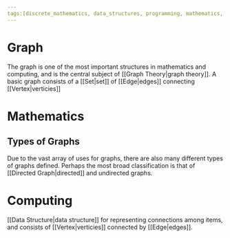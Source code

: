 ```yaml
---
tags:[discrete_mathematics, data_structures, programming, mathematics, graph_theory]
---
```

# Graph
The graph is one of the most important structures in mathematics and computing, and is the central subject of [[Graph Theory|graph theory]]. A basic graph consists of a [[Set|set]] of [[Edge|edges]] connecting [[Vertex|verticies]]

# Mathematics 
## Types of Graphs
Due to the vast array of uses for graphs, there are also many different types of graphs defined. Perhaps the most broad classification is that of [[Directed Graph|directed]] and undirected graphs. 

# Computing
[[Data Structure|data structure]] for representing connections among items, and consists of [[Vertex|verticies]] connected by [[Edge|edges]].
